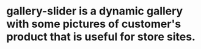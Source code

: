 # gallery-slider is a dynamic gallery with some pictures of customer's product that is useful for store sites.
